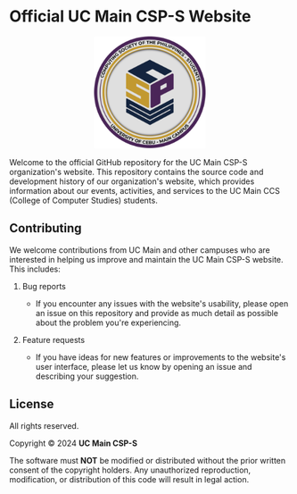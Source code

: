 # Official UC Main CSP-S Website

<p align="center">
    <img width="200" height="200" src="https://raw.githubusercontent.com/csps/.github/main/images/CSPS_LOGO.png">
</p>

Welcome to the official GitHub repository for the UC Main CSP-S organization's website. This repository contains the source code and development history of our organization's website, which provides information about our events, activities, and services to the UC Main CCS (College of Computer Studies) students.

## Contributing

We welcome contributions from UC Main and other campuses who are interested in helping us improve and maintain the UC Main CSP-S website. This includes:

1. Bug reports
   - If you encounter any issues with the website's usability, please open an issue on this repository and provide as much detail as possible about the problem you're experiencing.

2. Feature requests
   - If you have ideas for new features or improvements to the website's user interface, please let us know by opening an issue and describing your suggestion.

## License

All rights reserved.

Copyright © 2024 **UC Main CSP-S**

The software must **NOT** be modified or distributed without the prior written consent of the copyright holders.
Any unauthorized reproduction, modification, or distribution of this code will result in legal action.

